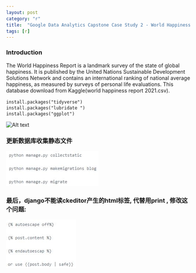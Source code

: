 ```yaml
---
layout: post
category: "r"
title:  "Google Data Analytics Capstone Case Study 2 - World Happiness Report"
tags: [r]
---
```

### Introduction

The World Happiness Report is a landmark survey of the state of global happiness. It is published by the United Nations Sustainable Development Solutions Network and contains an international ranking of national average happiness, 
as measured by surveys of personal life evaluations. This database download from Kaggle(world happiness report 2021.csv).

<!-- more -->
```
install.packages("tidyverse")
install.packages("lubridate ")
install.packages("ggplot")
```
![Alt text](http://moonbrillante.github.io/my_picture/worldhappiness001.jpg)
### 更新数据库收集静态文件
![AltText](/my_picture/django2.jpg)
### 最后，django不能读ckeditor产生的html标签, 代替用print , 修改这个问题:
![AltText](/my_picture/django1.jpg)
```
```

```
```

```
```

```
```

```
```

```
```



